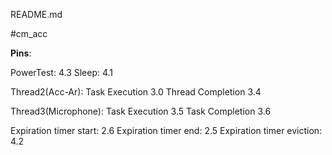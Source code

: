 README.md

#cm_acc

**Pins**:


PowerTest: 					4.3 
Sleep: 						4.1
 
Thread2(Acc-Ar): 
Task Execution 				3.0
Thread Completion 			3.4

Thread3(Microphone):
Task Execution 				3.5
Task Completion 			3.6

Expiration timer start: 	2.6
Expiration timer end: 		2.5
Expiration timer eviction:  4.2